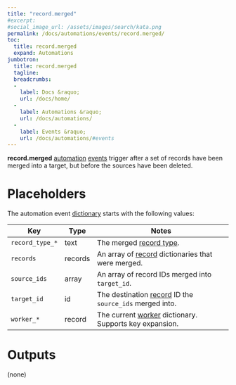 ```yaml
---
title: "record.merged"
#excerpt: 
#social_image_url: /assets/images/search/kata.png
permalink: /docs/automations/events/record.merged/
toc:
  title: record.merged
  expand: Automations
jumbotron:
  title: record.merged
  tagline: 
  breadcrumbs:
  -
    label: Docs &raquo;
    url: /docs/home/
  -
    label: Automations &raquo;
    url: /docs/automations/
  -
    label: Events &raquo;
    url: /docs/automations/#events
---
```


**record.merged** [automation](/docs/automations/) [events](/docs/automations/#events) trigger after a set of records have been merged into a target, but before the sources have been deleted.

# Placeholders

The automation event [dictionary](/docs/automations/#dictionaries) starts with the following values:

| Key | Type | Notes
|-|-|-
|`record_type_*` | text | The merged [record type](/docs/records/types/).
|`records` | records | An array of [record](/docs/records/) dictionaries that were merged.
|`source_ids` | array | An array of record IDs merged into `target_id`.
|`target_id` | id | The destination [record](/docs/records/) ID the `source_ids` merged into.
|`worker_*` | record | The current [worker](/docs/records/types/worker/) dictionary. Supports key expansion.

# Outputs

(none)
